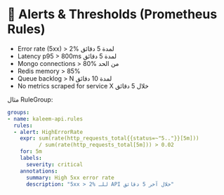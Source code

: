 # 🚨 Alerts & Thresholds (Prometheus Rules)

- Error rate (5xx) > 2% لمدة 5 دقائق
- Latency p95 > 800ms لمدة 5 دقائق
- Mongo connections > 80% من الحد
- Redis memory > 85%
- Queue backlog > N لمدة 10 دقائق
- No metrics scraped for service X خلال 5 دقائق

مثال RuleGroup:
```yaml
groups:
- name: kaleem-api.rules
  rules:
  - alert: HighErrorRate
    expr: sum(rate(http_requests_total{{status=~"5.."}}[5m])) 
          / sum(rate(http_requests_total[5m])) > 0.02
    for: 5m
    labels:
      severity: critical
    annotations:
      summary: High 5xx error rate
      description: "5xx > 2% للـ API خلال آخر 5 دقائق"
```
